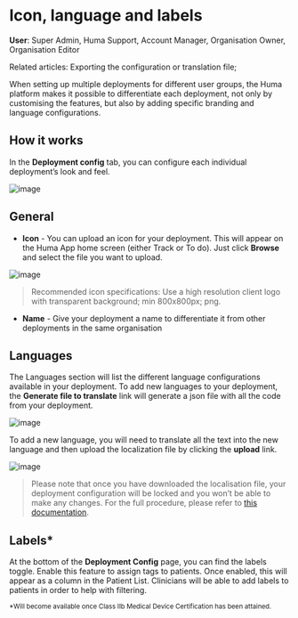 # Icon, language and labels
**User**: Super Admin, Huma Support, Account Manager, Organisation Owner, Organisation Editor

Related articles: Exporting the configuration or translation file;

When setting up multiple deployments for different user groups, the Huma platform makes it possible to differentiate each deployment, not only by customising the features, but also by adding specific branding and language configurations.
## How it works​
In the **Deployment config** tab, you can configure each individual deployment’s look and feel.

![image](https://user-images.githubusercontent.com/110832367/183860504-9471a286-9b5a-48e9-9412-6fb0c577c9bf.png)

## General
- **Icon** - You can upload an icon for your deployment. This will appear on the Huma App home screen (either Track or To do). Just click **Browse** and select the file you want to upload.

![image](https://user-images.githubusercontent.com/110832367/183860618-f0a4cf35-6ce7-4fb1-a8d3-b48712d1db1a.png)

> Recommended icon specifications: 
Use a high resolution client logo with transparent background; min 800x800px; png. 
- **Name** - Give your deployment a name to differentiate it from other deployments in the same organisation
## Languages
The Languages section will list the different language configurations available in your deployment. 
To add new languages to your deployment, the **Generate file to translate** link will generate a json file with all the code from your deployment. 

![image](https://user-images.githubusercontent.com/110832367/183860710-67093534-9bd1-4d8f-bd57-8255b65938f8.png)

To add a new language, you will need to translate all the text into the new language and then upload the localization file by clicking the **upload** link.

![image](https://user-images.githubusercontent.com/110832367/183860877-43b1159a-fe3c-4493-90b6-15a879a17c18.png)

> Please note that once you have downloaded the localisation file, your deployment configuration will be locked and you won’t be able to make any changes. For the full procedure, please refer to [this documentation](https://humatherapeutics.atlassian.net/wiki/spaces/DO/pages/3298689083/How-To+Log+a+Translation+Request).

## Labels*
At the bottom of the **Deployment Config** page, you can find the labels toggle. Enable this feature to assign tags to patients. Once enabled, this will appear as a column in the Patient List. Clinicians will be able to add labels to patients in order to help with filtering.

<sub>*Will become available once Class IIb Medical Device Certification has been attained.</sub>

